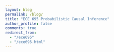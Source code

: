 ```yaml
---
layout: blog
permalink: /blog/
title: "ECE 695 Probabilistic Causal Inference"
author_profile: false
comments: true
redirect_from: 
  - "/ece695"
  - "/ece695.html"
---
```


